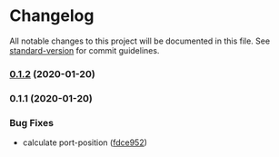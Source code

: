 # Changelog

All notable changes to this project will be documented in this file. See [standard-version](https://github.com/conventional-changelog/standard-version) for commit guidelines.

### [0.1.2](https://github.com/JuzSer/vue-flowchart/compare/v0.1.1...v0.1.2) (2020-01-20)

### 0.1.1 (2020-01-20)


### Bug Fixes

* calculate port-position ([fdce952](https://github.com/JuzSer/vue-flowchart/commit/fdce952e4f33dec9bd136eeafd164a88f9e4c78b))
